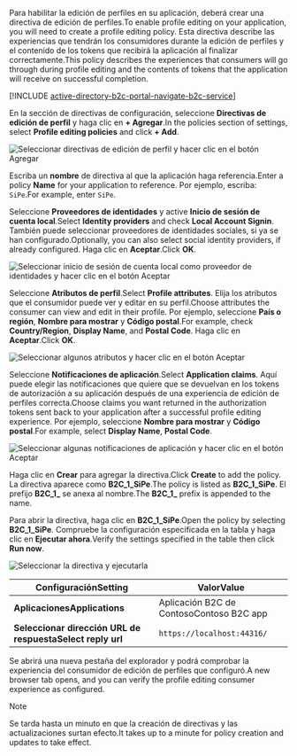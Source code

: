<span data-ttu-id="2c879-101">Para habilitar la edición de perfiles en su aplicación, deberá crear una directiva de edición de perfiles.</span><span class="sxs-lookup"><span data-stu-id="2c879-101">To enable profile editing on your application, you will need to create a profile editing policy.</span></span> <span data-ttu-id="2c879-102">Esta directiva describe las experiencias que tendrán los consumidores durante la edición de perfiles y el contenido de los tokens que recibirá la aplicación al finalizar correctamente.</span><span class="sxs-lookup"><span data-stu-id="2c879-102">This policy describes the experiences that consumers will go through during profile editing and the contents of tokens that the application will receive on successful completion.</span></span>

[!INCLUDE [active-directory-b2c-portal-navigate-b2c-service](active-directory-b2c-portal-navigate-b2c-service.md)]

<span data-ttu-id="2c879-103">En la sección de directivas de configuración, seleccione **Directivas de edición de perfil** y haga clic en **+ Agregar**.</span><span class="sxs-lookup"><span data-stu-id="2c879-103">In the policies section of settings, select **Profile editing policies** and click **+ Add**.</span></span>

![Seleccionar directivas de edición de perfil y hacer clic en el botón Agregar](media/active-directory-b2c-create-profile-editing-policy/add-b2c-editing-policy.png)

<span data-ttu-id="2c879-105">Escriba un **nombre** de directiva al que la aplicación haga referencia.</span><span class="sxs-lookup"><span data-stu-id="2c879-105">Enter a policy **Name** for your application to reference.</span></span> <span data-ttu-id="2c879-106">Por ejemplo, escriba: `SiPe`.</span><span class="sxs-lookup"><span data-stu-id="2c879-106">For example, enter `SiPe`.</span></span>

<span data-ttu-id="2c879-107">Seleccione **Proveedores de identidades** y active **Inicio de sesión de cuenta local**.</span><span class="sxs-lookup"><span data-stu-id="2c879-107">Select **Identity providers** and check **Local Account Signin**.</span></span> <span data-ttu-id="2c879-108">También puede seleccionar proveedores de identidades sociales, si ya se han configurado.</span><span class="sxs-lookup"><span data-stu-id="2c879-108">Optionally, you can also select social identity providers, if already configured.</span></span> <span data-ttu-id="2c879-109">Haga clic en **Aceptar**.</span><span class="sxs-lookup"><span data-stu-id="2c879-109">Click **OK**.</span></span>

![Seleccionar inicio de sesión de cuenta local como proveedor de identidades y hacer clic en el botón Aceptar](media/active-directory-b2c-create-profile-editing-policy/add-b2c-editing-identity-providers.png)

<span data-ttu-id="2c879-111">Seleccione **Atributos de perfil**.</span><span class="sxs-lookup"><span data-stu-id="2c879-111">Select **Profile attributes**.</span></span> <span data-ttu-id="2c879-112">Elija los atributos que el consumidor puede ver y editar en su perfil.</span><span class="sxs-lookup"><span data-stu-id="2c879-112">Choose attributes the consumer can view and edit in their profile.</span></span> <span data-ttu-id="2c879-113">Por ejemplo, seleccione **País o región**, **Nombre para mostrar** y **Código postal**.</span><span class="sxs-lookup"><span data-stu-id="2c879-113">For example, check **Country/Region**, **Display Name**, and **Postal Code**.</span></span> <span data-ttu-id="2c879-114">Haga clic en **Aceptar**.</span><span class="sxs-lookup"><span data-stu-id="2c879-114">Click **OK**.</span></span>

![Seleccionar algunos atributos y hacer clic en el botón Aceptar](media/active-directory-b2c-create-profile-editing-policy/add-b2c-editing-attributes.png)

<span data-ttu-id="2c879-116">Seleccione **Notificaciones de aplicación**.</span><span class="sxs-lookup"><span data-stu-id="2c879-116">Select **Application claims**.</span></span> <span data-ttu-id="2c879-117">Aquí puede elegir las notificaciones que quiere que se devuelvan en los tokens de autorización a su aplicación después de una experiencia de edición de perfiles correcta.</span><span class="sxs-lookup"><span data-stu-id="2c879-117">Choose claims you want returned in the authorization tokens sent back to your application after a successful profile editing experience.</span></span> <span data-ttu-id="2c879-118">Por ejemplo, seleccione **Nombre para mostrar** y **Código postal**.</span><span class="sxs-lookup"><span data-stu-id="2c879-118">For example, select **Display Name**, **Postal Code**.</span></span>

![Seleccionar algunas notificaciones de aplicación y hacer clic en el botón Aceptar](media/active-directory-b2c-create-profile-editing-policy/add-b2c-editing-application-claims.png)

<span data-ttu-id="2c879-120">Haga clic en **Crear** para agregar la directiva.</span><span class="sxs-lookup"><span data-stu-id="2c879-120">Click **Create** to add the policy.</span></span> <span data-ttu-id="2c879-121">La directiva aparece como **B2C_1_SiPe**.</span><span class="sxs-lookup"><span data-stu-id="2c879-121">The policy is listed as **B2C_1_SiPe**.</span></span> <span data-ttu-id="2c879-122">El prefijo **B2C_1_** se anexa al nombre.</span><span class="sxs-lookup"><span data-stu-id="2c879-122">The **B2C_1_** prefix is appended to the name.</span></span>

<span data-ttu-id="2c879-123">Para abrir la directiva, haga clic en **B2C_1_SiPe**.</span><span class="sxs-lookup"><span data-stu-id="2c879-123">Open the policy by selecting **B2C_1_SiPe**.</span></span> <span data-ttu-id="2c879-124">Compruebe la configuración especificada en la tabla y haga clic en **Ejecutar ahora**.</span><span class="sxs-lookup"><span data-stu-id="2c879-124">Verify the settings specified in the table then click **Run now**.</span></span>

![Seleccionar la directiva y ejecutarla](media/active-directory-b2c-create-profile-editing-policy/run-b2c-editing-policy.png)

| <span data-ttu-id="2c879-126">Configuración</span><span class="sxs-lookup"><span data-stu-id="2c879-126">Setting</span></span>      | <span data-ttu-id="2c879-127">Valor</span><span class="sxs-lookup"><span data-stu-id="2c879-127">Value</span></span>  |
| ------------ | ------ |
| <span data-ttu-id="2c879-128">**Aplicaciones**</span><span class="sxs-lookup"><span data-stu-id="2c879-128">**Applications**</span></span> | <span data-ttu-id="2c879-129">Aplicación B2C de Contoso</span><span class="sxs-lookup"><span data-stu-id="2c879-129">Contoso B2C app</span></span> |
| <span data-ttu-id="2c879-130">**Seleccionar dirección URL de respuesta**</span><span class="sxs-lookup"><span data-stu-id="2c879-130">**Select reply url**</span></span> | `https://localhost:44316/` |

<span data-ttu-id="2c879-131">Se abrirá una nueva pestaña del explorador y podrá comprobar la experiencia del consumidor de edición de perfiles que configuró.</span><span class="sxs-lookup"><span data-stu-id="2c879-131">A new browser tab opens, and you can verify the profile editing consumer experience as configured.</span></span>

> [!NOTE]
> <span data-ttu-id="2c879-132">Se tarda hasta un minuto en que la creación de directivas y las actualizaciones surtan efecto.</span><span class="sxs-lookup"><span data-stu-id="2c879-132">It takes up to a minute for policy creation and updates to take effect.</span></span>
>